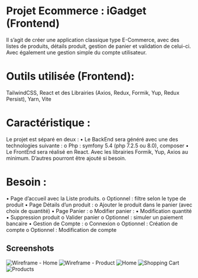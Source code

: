 # Projet Ecommerce : iGadget (Frontend)
Il s’agit de créer une application classique type E-Commerce, avec des listes de
produits, détails produit, gestion de panier et validation de celui-ci. Avec
également une gestion simple du compte utilisateur.

# Outils utilisée (Frontend):
TailwindCSS, React et des Librairies (Axios, Redux, Formik, Yup, Redux Persist), Yarn, Vite

# Caractéristique :
Le projet est séparé en deux :
• Le BackEnd sera généré avec une des technologies suivante :
o Php : symfony 5.4 (php 7.2.5 ou 8.0), composer
• Le FrontEnd sera réalisé en React. Avec les librairies Formik, Yup, Axios au
minimum. D’autres pourront être ajouté si besoin.

# Besoin :
• Page d’accueil avec la Liste produits.
o Optionnel : filtre selon le type de produit
• Page Détails d’un produit :
o Ajouter le produit dans le panier (avec choix de quantité)
• Page Panier :
o Modifier panier :
▪ Modification quantité
▪ Suppression produit
o Valider panier
o Optionnel : simuler un paiement bancaire
• Gestion de Compte :
o Connexion
o Optionnel : Création de compte
o Optionnel : Modification de compte


## Screenshots

![Wireframe - Home](./Screenshots/Wireframe_Home.png)
![Wireframe - Product](./Screenshots/wireframe_Product.png)
![Home](./Screenshots/Home_Page2.png)
![Shopping Cart](./Screenshots/Panier.png)
![Products](./Screenshots/Products_Page.png)